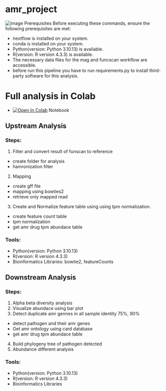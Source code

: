# amr_project
![image](https://github.com/user-attachments/assets/3f36c275-476b-47d3-9718-39da0aa4fbc0)
Prerequisites
Before executing these commands, ensure the following prerequisites are met:
  * ǹextflow is installed on your system.
  * conda is installed on your system.
  * Python(version: Python 3.10.13)  is available.
  * R(version: R version 4.3.3) is available.
  * The necessary data files for the mag and funcscan workflow are accessible.
  * before run this pipeline you have to run requirements.py to install third-party software for this analysis.

# Full analysis in Colab
- [![Open In Colab](https://colab.research.google.com/assets/colab-badge.svg)](https://colab.research.google.com/drive/1YGVOXaKbDMg_U8yGJJ4mxY1r-z9LttZq#scrollTo=qogN1-XmJSwr) Notebook

## Upstream Analysis

### Steps:
1. Filter and convert result of funscan to reference
  * create folder for analysis
  * hamronization filter
2. Mapping
  * create gff file
  * mapping using bowties2
  * retrieve only mapped read
3. Create and Normalize feature table using using tpm normalization.
  * create feature count table
  * tpm normalization
  * get amr drug tpm abundace table

### Tools:
- Python(version: Python 3.10.13)
- R(version: R version 4.3.3)
- Bioinformatics Libraries: bowtie2, featureCounts

## Downstream Analysis

### Steps:
1. Alpha beta diversity analysis
2. Visualize abundace using bar plot
3. Detect duplicate  amr gennes in all sample identity 75%, 90%
  * detect pathogen and their amr genes
  * Get amr ontology using card database
  * get amr drug tpm abundace table
4. Build phylogeny tree of pathogen detected
5. Abundance different analysis

### Tools:
- Python(version: Python 3.10.13)
- R(version: R version 4.3.3)
- Bioinformatics Libraries
